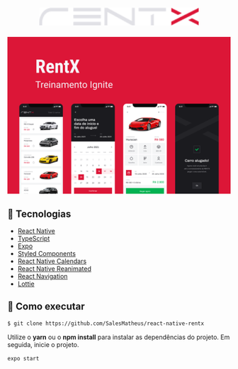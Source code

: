 <h1 align="center">
    <img height="40" src=".github/logo.svg" alt="rentx" />
</h1>

![cover](.github/capa.png?style=flat)



## 🧪 Tecnologias

- [React Native](https://reactnative.dev/)
- [TypeScript](https://www.typescriptlang.org/)
- [Expo](https://expo.io/)
- [Styled Components](https://styled-components.com/)
- [React Native Calendars](https://github.com/wix/react-native-calendars)
- [React Native Reanimated](https://docs.swmansion.com/react-native-reanimated/)
- [React Navigation](https://reactnavigation.org/)
- [Lottie](https://lottiefiles.com/)




## 🚀 Como  executar

```bash
$ git clone https://github.com/SalesMatheus/react-native-rentx
```

Utilize o **yarn** ou o **npm install** para instalar as dependências do projeto.
Em seguida, inicie o projeto.

```cl
expo start
```
